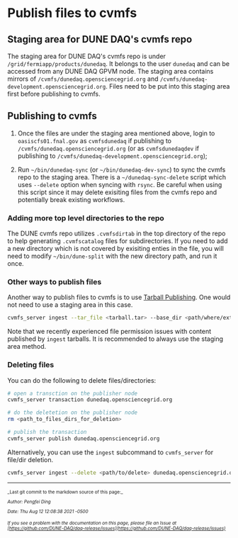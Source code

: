 # Publish files to cvmfs

## Staging area for DUNE DAQ's cvmfs repo

The staging area for DUNE DAQ's cvmfs repo is under `/grid/fermiapp/products/dunedaq`. It belongs to the user `dunedaq` and can be accessed from any DUNE DAQ GPVM node. The staging area contains mirrors of `/cvmfs/dunedaq.opensciencegrid.org` and `/cvmfs/dunedaq-development.opensciencegrid.org`. Files need to be put into this staging area first before publishing to cvmfs.

## Publishing to cvmfs



1. Once the files are under the staging area mentioned above, login to `oasiscfs01.fnal.gov` as `cvmfsdunedaq` if publishing to `/cvmfs/dunedaq.opensciencegrid.org` (or as `cvmfsdunedaqdev` if publishing to `/cvmfs/dunedaq-development.opensciencegrid.org`);


2. Run `~/bin/dunedaq-sync` (or `~/bin/dunedaq-dev-sync`) to sync the cvmfs repo to the staging area. There is a `~/dunedaq-sync-delete` script which uses `--delete` option when syncing with `rsync`. Be careful when using this script since it may delete exisiting files from the cvmfs repo and potentially break existing workflows.

### Adding more top level directories to the repo

The DUNE cvmfs repo utilizes `.cvmfsdirtab` in the top directory of the repo to help generating `.cvmfscatalog` files for subdirectories. If you need to add a new directory which is not covered by exisiting enties in the file, you will need to modify `~/bin/dune-split` with the new directory path, and run it once.

### Other ways to publish files

Another way to publish files to cvmfs is to use [Tarball Publishing](https://cvmfs.readthedocs.io/en/stable/cpt-repo.html#tarball-publishing). One would not need to use a staging area in this case.

```bash
cvmfs_server ingest --tar_file <tarball.tar> --base_dir <path/where/extract/> dune.opensciencegrid.org
```

Note that we recently experienced file permission issues with content published by `ingest` tarballs. It is recommended to always use the staging area method.

### Deleting files

You can do the following to delete files/directories:

```bash
# open a transction on the publisher node
cvmfs_server transaction dunedaq.opensciencegrid.org

# do the deletetion on the publisher node
rm <path_to_files_dirs_for_deletion>

# publish the transaction
cvmfs_server publish dunedaq.opensciencegrid.org
```

Alternatively, you can use the `ingest` subcommand to `cvmfs_server` for file/dir deletion.

```bash
cvmfs_server ingest --delete <path/to/delete> dunedaq.opensciencegrid.org

```






 


-----

<font size="1">
_Last git commit to the markdown source of this page:_


_Author: Pengfei Ding_

_Date: Thu Aug 12 12:08:38 2021 -0500_

_If you see a problem with the documentation on this page, please file an Issue at [https://github.com/DUNE-DAQ/daq-release/issues](https://github.com/DUNE-DAQ/daq-release/issues)_
</font>
